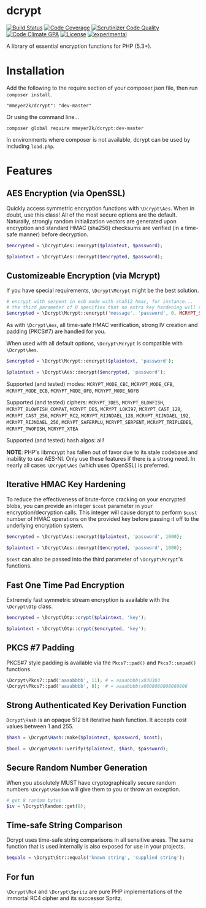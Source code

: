 dcrypt
======
[![Build Status](https://travis-ci.org/mmeyer2k/dcrypt.png)](https://travis-ci.org/mmeyer2k/dcrypt)
[![Code Coverage](https://scrutinizer-ci.com/g/mmeyer2k/dcrypt/badges/coverage.png?b=master)](https://scrutinizer-ci.com/g/mmeyer2k/dcrypt/?branch=master)
[![Scrutinizer Code Quality](https://scrutinizer-ci.com/g/mmeyer2k/dcrypt/badges/quality-score.png?b=master)](https://scrutinizer-ci.com/g/mmeyer2k/dcrypt/?branch=master)
[![Code Climate GPA](https://codeclimate.com/github/mmeyer2k/dcrypt/badges/gpa.svg)](https://codeclimate.com/github/mmeyer2k/dcrypt)
[![License](https://poser.pugx.org/mmeyer2k/dcrypt/license.svg)](https://packagist.org/packages/mmeyer2k/dcrypt)
[![experimental](http://badges.github.io/stability-badges/dist/experimental.svg)](http://github.com/badges/stability-badges)

A library of essential encryption functions for PHP (5.3+).

# Installation
Add the following to the require section of your composer.json file, then run `composer install`.
```
"mmeyer2k/dcrypt": "dev-master"
```
Or using the command line...
```
composer global require mmeyer2k/dcrypt:dev-master
```
In environments where composer is not available, dcrypt can be used by including `load.php`.
# Features
## AES Encryption (via OpenSSL)
Quickly access symmetric encryption functions with `\Dcrypt\Aes`. When in doubt, use this class! All of the most secure options are the default. Naturally, strongly random initialization vectors are generated upon encryption and standard HMAC (sha256) checksums are verified (in a time-safe manner) before decryption.
```php
$encrypted = \Dcrypt\Aes::encrypt($plaintext, $password);

$plaintext = \Dcrypt\Aes::decrypt($encrypted, $password);
```

## Customizeable Encryption (via Mcrypt)
If you have special requirements, `\Dcrypt\Mcrypt` might be the best solution.
```php
# encrypt with serpent in ecb mode with sha512 hmac, for instance...
# the third parameter of 0 specifies that no extra key hardening will take place (see below...)
$encrypted = \Dcrypt\Mcrypt::encrypt('message', 'password', 0, MCRYPT_SERPENT, MCRYPT_MODE_ECB, 'sha512');
```
As with `\Dcrypt\Aes`, all time-safe HMAC verification, strong IV creation and padding (PKCS#7) are handled for you.

When used with all default options, `\Dcrypt\Mcrypt` is compatible with `\Dcrypt\Aes`.
```php
$encrypted = \Dcrypt\Mcrypt::encrypt($plaintext, 'password');

$plaintext = \Dcrypt\Aes::decrypt($encrypted, 'password');
```

Supported (and tested) modes: `MCRYPT_MODE_CBC`, `MCRYPT_MODE_CFB`, `MCRYPT_MODE_ECB`, `MCRYPT_MODE_OFB`, `MCRYPT_MODE_NOFB`

Supported (and tested) ciphers: `MCRYPT_3DES`, `MCRYPT_BLOWFISH`, `MCRYPT_BLOWFISH_COMPAT`, `MCRYPT_DES`, `MCRYPT_LOKI97`, `MCRYPT_CAST_128`, `MCRYPT_CAST_256`, `MCRYPT_RC2`, `MCRYPT_RIJNDAEL_128`, `MCRYPT_RIJNDAEL_192`, `MCRYPT_RIJNDAEL_256`, `MCRYPT_SAFERPLU`, `MCRYPT_SERPENT`, `MCRYPT_TRIPLEDES`, `MCRYPT_TWOFISH`, `MCRYPT_XTEA`

Supported (and tested) hash algos: all!

**NOTE**: PHP's libmcrypt has fallen out of favor due to its stale codebase and inability to use AES-NI. Only use these features if there is a strong need. In nearly all cases `\Dcrypt\Aes` (which uses OpenSSL) is preferred.

## Iterative HMAC Key Hardening
To reduce the effectiveness of brute-force cracking on your encrypted blobs, you can provide an integer `$cost` parameter
in your encryption/decryption calls. This integer will cause dcrypt to perform `$cost` number of HMAC operations on the provided key before passing it off to the underlying encryption system.
```php
$encrypted = \Dcrypt\Aes::encrypt($plaintext, 'password', 1000);

$plaintext = \Dcrypt\Aes::decrypt($encrypted, 'password', 1000);
```
`$cost` can also be passed into the third parameter of `\Dcrypt\Mcrypt`'s functions.

## Fast One Time Pad Encryption
Extremely fast symmetric stream encryption is available with the `\Dcrypt\Otp` class.
```php
$encrypted = \Dcrypt\Otp::crypt($plaintext, 'key');

$plaintext = \Dcrypt\Otp::crypt($encrypted, 'key');
```

## PKCS #7 Padding
PKCS#7 style padding is available via the `Pkcs7::pad()` and `Pkcs7::unpad()` functions.
```php
\Dcrpyt\Pkcs7::pad('aaaabbbb', 11); # = aaaabbbb\x030303
\Dcrpyt\Pkcs7::pad('aaaabbbb', 8);  # = aaaabbbb\x0808080808080808
```

## Strong Authenticated Key Derivation Function
`Dcrypt\Hash` is an opaque 512 bit iterative hash function. It accepts cost values between 1 and 255.
```php
$hash = \Dcrypt\Hash::make($plaintext, $password, $cost);

$bool = \Dcrypt\Hash::verify($plaintext, $hash, $password);
```
## Secure Random Number Generation
When you absolutely MUST have cryptographically secure random numbers `\Dcrypt\Random` will give them to you or throw an exception.
```php
# get 8 random bytes
$iv = \Dcrypt\Random::get(8);
```

## Time-safe String Comparison
Dcrypt uses time-safe string comparisons in all sensitive areas. The same function that is used internally is also exposed for use in your projects.
```php
$equals = \Dcrypt\Str::equals('known string', 'supplied string');
```

## For fun
`\Dcrypt\Rc4` and `\Dcrypt\Spritz` are pure PHP implementations of the immortal RC4 cipher and its successor Spritz.
